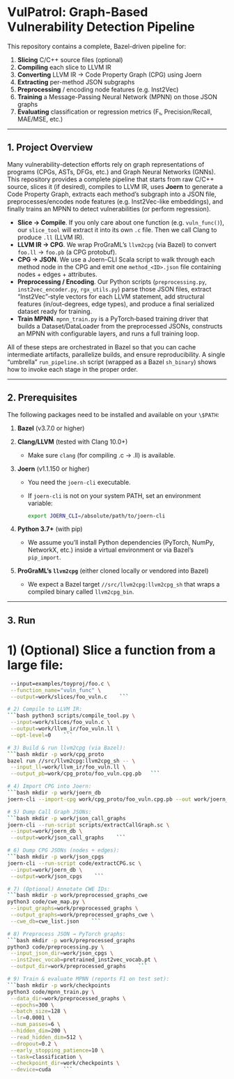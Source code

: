 # VulPatrol: Graph-Based Vulnerability Detection Pipeline

This repository contains a complete, Bazel-driven pipeline for:
1. **Slicing** C/C++ source files (optional)  
2. **Compiling** each slice to LLVM IR  
3. **Converting** LLVM IR → Code Property Graph (CPG) using Joern  
4. **Extracting** per-method JSON subgraphs  
5. **Preprocessing** / encoding node features (e.g. Inst2Vec)  
6. **Training** a Message-Passing Neural Network (MPNN) on those JSON graphs  
7. **Evaluating** classification or regression metrics (F₁, Precision/Recall, MAE/MSE, etc.)

---

## 1. Project Overview

Many vulnerability-detection efforts rely on graph representations of programs (CPGs, ASTs, DFGs, etc.) and Graph Neural Networks (GNNs). This repository provides a complete pipeline that starts from raw C/C++ source, slices it (if desired), compiles to LLVM IR, uses **Joern** to generate a Code Property Graph, extracts each method’s subgraph into a JSON file, preprocesses/encodes node features (e.g. Inst2Vec-like embeddings), and finally trains an MPNN to detect vulnerabilities (or perform regression).  

- **Slice → Compile**. If you only care about one function (e.g. `vuln_func()`), our `slice_tool` will extract it into its own `.c` file. Then we call Clang to produce `.ll` (LLVM IR).  
- **LLVM IR → CPG**. We wrap ProGraML’s `llvm2cpg` (via Bazel) to convert `foo.ll` → `foo.pb` (a CPG protobuf).  
- **CPG → JSON**. We use a Joern-CLI Scala script to walk through each method node in the CPG and emit one `method_<ID>.json` file containing nodes + edges + attributes.  
- **Preprocessing / Encoding**. Our Python scripts (`preprocessing.py`, `inst2vec_encoder.py`, `rgx_utils.py`) parse those JSON files, extract “Inst2Vec”‐style vectors for each LLVM statement, add structural features (in/out-degrees, edge types), and produce a final serialized dataset ready for training.  
- **Train MPNN**. `mpnn_train.py` is a PyTorch‐based training driver that builds a Dataset/DataLoader from the preprocessed JSONs, constructs an MPNN with configurable layers, and runs a full training loop.  

All of these steps are orchestrated in Bazel so that you can cache intermediate artifacts, parallelize builds, and ensure reproducibility. A single “umbrella” `run_pipeline.sh` script (wrapped as a Bazel `sh_binary`) shows how to invoke each stage in the proper order.

---

## 2. Prerequisites

The following packages need to be installed and available on your `\$PATH`:

1. **Bazel** (v3.7.0 or higher)  
2. **Clang/LLVM** (tested with Clang 10.0+)  
   - Make sure `clang` (for compiling .c → .ll) is available.  
3. **Joern** (v1.1.150 or higher)  
   - You need the `joern-cli` executable.  
   - If `joern-cli` is not on your system PATH, set an environment variable:  

      ```bash
     export JOERN_CLI=/absolute/path/to/joern-cli
     ```
      
4. **Python 3.7+** (with pip)  
   - We assume you’ll install Python dependencies (PyTorch, NumPy, NetworkX, etc.) inside a virtual environment or via Bazel’s `pip_import`.  
5. **ProGraML’s `llvm2cpg`** (either cloned locally or vendored into Bazel)  
   - We expect a Bazel target `//src/llvm2cpg:llvm2cpg_sh` that wraps a compiled binary called `llvm2cpg_bin`.

---


## 3. Run
# 1) (Optional) Slice a function from a large file:
 ```bash python3 scripts/slice_tool.py \
  --input=examples/toyproj/foo.c \
  --function_name="vuln_func" \
  --output=work/slices/foo_vuln.c    ```

# 2) Compile to LLVM IR:
 ```bash python3 scripts/compile_tool.py \
  --input=work/slices/foo_vuln.c \
  --output=work/llvm_ir/foo_vuln.ll \
  --opt-level=0    ```

# 3) Build & run llvm2cpg (via Bazel):
 ```bash mkdir -p work/cpg_proto
bazel run //src/llvm2cpg:llvm2cpg_sh -- \
  --input_ll=work/llvm_ir/foo_vuln.ll \
  --output_pb=work/cpg_proto/foo_vuln.cpg.pb   ```

# 4) Import CPG into Joern:
 ```bash mkdir -p work/joern_db
joern-cli --import-cpg work/cpg_proto/foo_vuln.cpg.pb --out work/joern_db    ```

# 5) Dump Call Graph JSONs:
 ```bash mkdir -p work/json_call_graphs
joern-cli --run-script scripts/extractCallGraph.sc \
  --input=work/joern_db \
  --output=work/json_call_graphs    ```

# 6) Dump CPG JSONs (nodes + edges):
 ```bash mkdir -p work/json_cpgs
joern-cli --run-script code/extractCPG.sc \
  --input=work/joern_db \
  --output=work/json_cpgs    ```

# 7) (Optional) Annotate CWE IDs:
 ```bash mkdir -p work/preprocessed_graphs_cwe
python3 code/cwe_map.py \
  --input_graphs=work/preprocessed_graphs \
  --output_graphs=work/preprocessed_graphs_cwe \
  --cwe_db=cwe_list.json    ```

# 8) Preprocess JSON → PyTorch graphs:
 ```bash mkdir -p work/preprocessed_graphs
python3 code/preprocessing.py \
  --input_json_dir=work/json_cpgs \
  --inst2vec_vocab=pretrained_inst2vec_vocab.pt \
  --output_dir=work/preprocessed_graphs    ```

# 9) Train & evaluate MPNN (reports F1 on test set):
 ```bash mkdir -p work/checkpoints
python3 code/mpnn_train.py \
  --data_dir=work/preprocessed_graphs \
  --epochs=300 \
  --batch_size=128 \
  --lr=0.0001 \
  --num_passes=6 \
  --hidden_dim=200 \
  --read_hidden_dim=512 \
  --dropout=0.2 \
  --early_stopping_patience=10 \
  --task=classification \
  --checkpoint_dir=work/checkpoints \
  --device=cuda    ```

